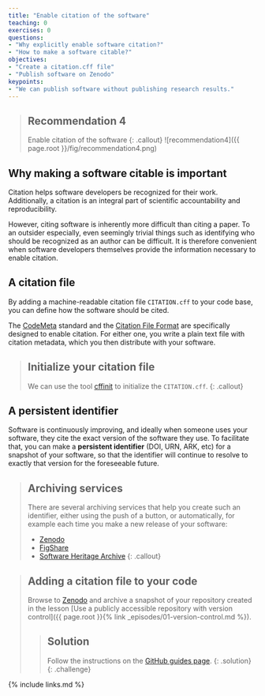 ```yaml
---
title: "Enable citation of the software"
teaching: 0
exercises: 0
questions:
- "Why explicitly enable software citation?"
- "How to make a software citable?"
objectives:
- "Create a citation.cff file"
- "Publish software on Zenodo"
keypoints:
- "We can publish software without publishing research results."
---
```


> ## Recommendation 4
>
> Enable citation of the software
{: .callout}
![recommendation4]({{ page.root }}/fig/recommendation4.png)

## Why making a software citable is important

Citation helps software developers be recognized for their work.
Additionally, a citation is an integral part of scientific accountability and reproducibility.

However, citing software is inherently more difficult than citing a paper.
To an outsider especially, even seemingly trivial things such as identifying
who should be recognized as an author can be difficult. It is therefore convenient
when software developers themselves provide the information necessary to enable citation.

## A citation file

By adding a machine-readable citation file ``CITATION.cff`` to your code base,
you can define how the software should be cited.

The [CodeMeta](https://codemeta.github.io/) standard and the
[Citation File Format](https://citation-file-format.github.io/) are specifically
designed to enable citation. For either one, you write a plain text file with
citation metadata, which you then distribute with your software.

> ## Initialize your citation file
>
> We can use the tool [cffinit](https://citation-file-format.github.io/cff-initializer-javascript/)
> to initialize the ``CITATION.cff``.
{: .callout}

## A persistent identifier

Software is continuously improving, and ideally when someone uses your software,
they cite the exact version of the software they use. To facilitate that,
you can make a **persistent identifier** (DOI, URN, ARK, etc) for a snapshot of
your software, so that the identifier will continue to resolve to exactly
that version for the foreseeable future.

> ## Archiving services
>
> There are several archiving services that help you create such an identifier,
> either using the push of a button, or automatically, for example each time
> you make a new release of your software:
>
> - [Zenodo](https://zenodo.org/)
> - [FigShare](https://figshare.com/)
> - [Software Heritage Archive](https://softwareheritage.org/)
{: .callout}

> ## Adding a citation file to your code
>
> Browse to [Zenodo](https://sandbox.zenodo.org/) and archive a snapshot of
> your repository created in the lesson
> [Use a publicly accessible repository with version control]({{ page.root }}{% link _episodes/01-version-control.md %}).
>
> > ## Solution
> >
> > Follow the instructions
> > on the [GitHub guides page](https://guides.github.com/activities/citable-code/).
> {: .solution}
{: .challenge}

{% include links.md %}
